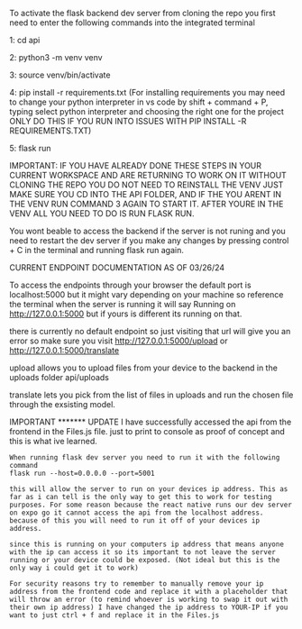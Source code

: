 To activate the flask backend dev server from cloning the repo you first need to enter the following commands into the integrated terminal

1: cd api

2: python3 -m venv venv

3: source venv/bin/activate

4: pip install -r requirements.txt
(For installing requirements you may need to change your python interpreter in vs code by  shift + command + P, typing select python interpreter and choosing the right one for the project ONLY DO THIS IF YOU RUN INTO ISSUES WITH PIP INSTALL -R REQUIREMENTS.TXT)

5: flask run

IMPORTANT:
    IF YOU HAVE ALREADY DONE THESE STEPS IN YOUR CURRENT WORKSPACE AND ARE RETURNING TO WORK ON IT WITHOUT CLONING THE REPO YOU DO NOT NEED TO REINSTALL THE VENV JUST MAKE SURE YOU CD INTO THE API FOLDER, AND IF THE YOU ARENT IN THE VENV RUN COMMAND 3 AGAIN TO START IT. AFTER YOURE IN THE VENV ALL YOU NEED TO DO IS RUN FLASK RUN.

You wont beable to access the backend if the server is not runing and you need to restart the dev server if you make any changes by pressing control + C in the terminal and running flask run again.

CURRENT ENDPOINT DOCUMENTATION AS OF 03/26/24

To access the endpoints through your browser the default port is localhost:5000 but it might vary depending on your machine so reference the terminal when the server is running it will say Running on http://127.0.0.1:5000 but if yours is different its running on that.

there is currently no default endpoint so just visiting that url will give you an error so make sure you visit http://127.0.0.1:5000/upload or http://127.0.0.1:5000/translate 

upload allows you to upload files from your device to the backend in the uploads folder api/uploads  

translate lets you pick from the list of files in uploads and run the chosen file through the exsisting model.

IMPORTANT ******* UPDATE
    I have successfully accessed the api from the frontend in the Files.js file. just to print to console as proof of concept and this is what ive learned.

    When running flask dev server you need to run it with the following command
    flask run --host=0.0.0.0 --port=5001

    this will allow the server to run on your devices ip address. This as far as i can tell is the only way to get this to work for testing purposes. For some reason because the react native runs our dev server on expo go it cannot access the api from the localhost address. because of this you will need to run it off of your devices ip address. 

    since this is running on your computers ip address that means anyone with the ip can access it so its important to not leave the server running or your device could be exposed. (Not ideal but this is the only way i could get it to work)

    For security reasons try to remember to manually remove your ip address from the frontend code and replace it with a placeholder that will throw an error (to remind whoever is working to swap it out with their own ip address) I have changed the ip address to YOUR-IP if you want to just ctrl + f and replace it in the Files.js


